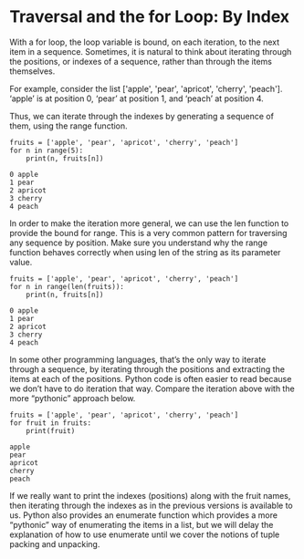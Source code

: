 # Traversal and the for Loop: By Index

With a for loop, the loop variable is bound, on each iteration, to the next item in a sequence. Sometimes, it is natural to think about iterating through the positions, or indexes of a sequence, rather than through the items themselves.

For example, consider the list ['apple', 'pear', 'apricot', 'cherry', 'peach']. ‘apple’ is at position 0, ‘pear’ at position 1, and ‘peach’ at position 4.

Thus, we can iterate through the indexes by generating a sequence of them, using the range function.
```
fruits = ['apple', 'pear', 'apricot', 'cherry', 'peach']
for n in range(5):
    print(n, fruits[n])
    
0 apple
1 pear
2 apricot
3 cherry
4 peach
```
In order to make the iteration more general, we can use the len function to provide the bound for range. This is a very common pattern for traversing any sequence by position. Make sure you understand why the range function behaves correctly when using len of the string as its parameter value.
```
fruits = ['apple', 'pear', 'apricot', 'cherry', 'peach']
for n in range(len(fruits)):
    print(n, fruits[n])
    
0 apple
1 pear
2 apricot
3 cherry
4 peach
```
In some other programming languages, that’s the only way to iterate through a sequence, by iterating through the positions and extracting the items at each of the positions. Python code is often easier to read because we don’t have to do iteration that way. Compare the iteration above with the more “pythonic” approach below.
```
fruits = ['apple', 'pear', 'apricot', 'cherry', 'peach']
for fruit in fruits:
    print(fruit)
    
apple
pear
apricot
cherry
peach
```
If we really want to print the indexes (positions) along with the fruit names, then iterating through the indexes as in the previous versions is available to us. Python also provides an enumerate function which provides a more “pythonic” way of enumerating the items in a list, but we will delay the explanation of how to use enumerate until we cover the notions of tuple packing and unpacking.

